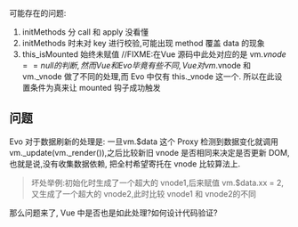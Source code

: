 可能存在的问题:
1. initMethods 分 call 和 apply 没看懂
2. initMethods 时未对 key 进行校验,可能出现 method 覆盖 data 的现象
3. this_isMounted 始终未赋值 //FIXME:在Vue 源码中此处对应的是 vm.$vnode == null 的判断,然而 Vue 和 Evo 毕竟有些不同,Vue 对 vm.$vnode 和 vm._vnode 做了不同的处理,而 Evo 中仅有 this._vnode 这一个. 所以在此设置条件为真来让 mounted 钩子成功触发

## 问题

Evo 对于数据刷新的处理是:
一旦vm.$data 这个 Proxy 检测到数据变化就调用 vm._update(vm._render()),之后比较新旧 vnode 是否相同来决定是否更新 DOM,也就是说,没有收集数据依赖, 把全村希望寄托在 vnode 比较算法上.
>坏处举例:初始化时生成了一个超大的 vnode1,后来赋值 vm.$data.xx = 2, 又生成了一个超大的 vnode2,此时比较 vnode1 和 vnode2的不同

那么问题来了, Vue 中是否也是如此处理?如何设计代码验证?
